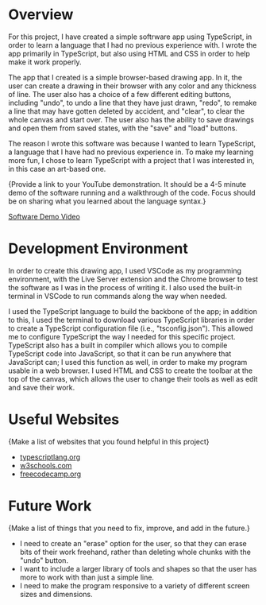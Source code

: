 # Overview

For this project, I have created a simple softrware app using TypeScript, in order to learn a language that I had no previous experience with. I wrote the app primarily in TypeScript, but also using HTML and CSS in order to help make it work properly.

The app that I created is a simple browser-based drawing app. In it, the user can create a drawing in their browser with any color and any thickness of line. The user also has a choice of a few different editing buttons, including "undo", to undo a line that they have just drawn, "redo", to remake a line that may have gotten deleted by accident, and "clear", to clear the whole canvas and start over. The user also has the ability to save drawings and open them from saved states, with the "save" and "load" buttons.

The reason I wrote this software was because I wanted to learn TypeScript, a language that I have had no previous experience in. To make my learning more fun, I chose to learn TypeScript with a project that I was interested in, in this case an art-based one.

{Provide a link to your YouTube demonstration. It should be a 4-5 minute demo of the software running and a walkthrough of the code. Focus should be on sharing what you learned about the language syntax.}

[Software Demo Video](http://youtube.link.goes.here)

# Development Environment

In order to create this drawing app, I used VSCode as my programming environment, with the Live Server extension and the Chrome browser to test the software as I was in the process of writing it. I also used the built-in terminal in VSCode to run commands along the way when needed.

I used the TypeScript language to build the backbone of the app; in addition to this, I used the terminal to download various TypeScript libraries in order to create a TypeScript configuration file (i.e., "tsconfig.json"). This allowed me to configure TypeScript the way I needed for this specific project. TypeScript also has a built in compiler which allows you to compile TypeScript code into JavaScript, so that it can be run anywhere that JavaScript can; I used this function as well, in order to make my program usable in a web browser. I used HTML and CSS to create the toolbar at the top of the canvas, which allows the user to change their tools as well as edit and save their work.

# Useful Websites

{Make a list of websites that you found helpful in this project}

- [typescriptlang.org](https://www.typescriptlang.org/docs/)
- [w3schools.com](https://www.w3schools.com/typescript/)
- [freecodecamp.org](https://www.freecodecamp.org/news/learn-typescript-beginners-guide/)

# Future Work

{Make a list of things that you need to fix, improve, and add in the future.}

- I need to create an "erase" option for the user, so that they can erase bits of their work freehand, rather than deleting whole chunks with the "undo" button.
- I want to include a larger library of tools and shapes so that the user has more to work with than just a simple line.
- I need to make the program responsive to a variety of different screen sizes and dimensions.
